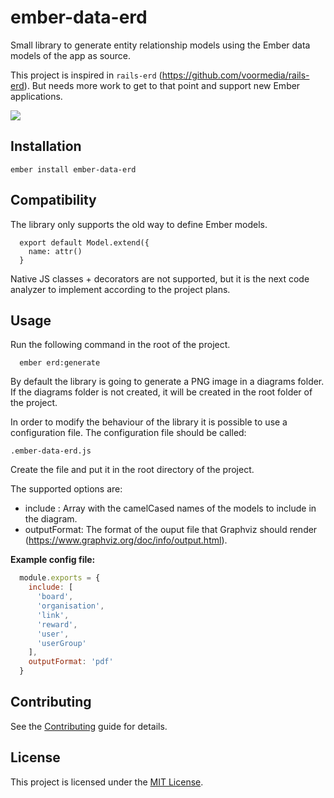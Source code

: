 ember-data-erd
==============================================================================

Small library to generate entity relationship models using the Ember data
models of the app as source.

This project is inspired in `rails-erd` (https://github.com/voormedia/rails-erd).
But needs more work to get to that point and support new Ember applications.

![](https://i.imgur.com/OTXG5RO.png)

Installation
------------------------------------------------------------------------------

```
ember install ember-data-erd

```

Compatibility
------------------------------------------------------------------------------

The library only supports the old way to define Ember models.

```
  export default Model.extend({
    name: attr()
  }
```

Native JS classes + decorators are not supported, but it is the next code
analyzer to implement according to the project plans.

Usage
------------------------------------------------------------------------------

Run the following command in the root of the project.

```
  ember erd:generate
```

By default the library is going to generate a PNG image in a diagrams
folder. If the diagrams folder is not created, it will be created in the
root folder of the project.

In order to modify the behaviour of the library it is possible to use a
configuration file. The configuration file should be called:

`.ember-data-erd.js`

Create the file and put it in the root directory of the project.

The supported options are:

- include : Array with the camelCased names of the models to include in the
  diagram.
- outputFormat: The format of the ouput file that Graphviz should render
  (https://www.graphviz.org/doc/info/output.html).


**Example config file:**

```js
  module.exports = {
    include: [
      'board',
      'organisation',
      'link',
      'reward',
      'user',
      'userGroup'
    ],
    outputFormat: 'pdf'
  }
```

Contributing
------------------------------------------------------------------------------

See the [Contributing](CONTRIBUTING.md) guide for details.


License
------------------------------------------------------------------------------

This project is licensed under the [MIT License](LICENSE.md).
